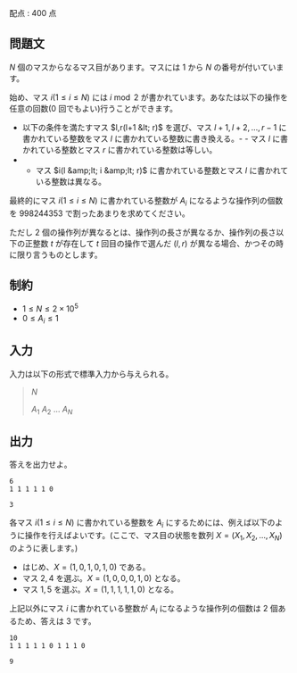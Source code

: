 配点 : $400$ 点

## 問題文

$N$ 個のマスからなるマス目があります。マスには $1$ から $N$ の番号が付いています。

始め、マス $i(1 \le i \le N)$ には $i \bmod 2$ が書かれています。あなたは以下の操作を任意の回数($0$ 回でもよい)行うことができます。

- 以下の条件を満たすマス $l,r(l+1 &lt; r)$ を選び、マス $l+1,l+2,\dots,r-1$ に書かれている整数をマス $l$ に書かれている整数に書き換える。-   - マス $l$ に書かれている整数とマス $r$ に書かれている整数は等しい。
-   - マス $i(l &amp;lt; i &amp;lt; r)$ に書かれている整数とマス $l$ に書かれている整数は異なる。

最終的にマス $i(1 \le i \le N)$ に書かれている整数が $A_i$ になるような操作列の個数を $998244353$ で割ったあまりを求めてください。

ただし $2$ 個の操作列が異なるとは、操作列の長さが異なるか、操作列の長さ以下の正整数 $t$ が存在して $t$ 回目の操作で選んだ $(l,r)$ が異なる場合、かつその時に限り言うものとします。

## 制約

- $1 \le N \le 2 \times 10^5$
- $0 \le A_i \le 1$

## 入力

入力は以下の形式で標準入力から与えられる。

> $N$
> 
> $A_1$ $A_2$ $\dots$ $A_N$

## 出力

答えを出力せよ。

```input1
6
1 1 1 1 1 0
```

```output1
3
```

各マス $i(1 \le i \le N)$ に書かれている整数を $A_i$ にするためには、例えば以下のように操作を行えばよいです。(ここで、マス目の状態を数列 $X = (X_1, X_2, \dots, X_N)$ のように表します。)

- はじめ、$X = (1, 0, 1, 0, 1, 0)$ である。
- マス $2, 4$ を選ぶ。$X = (1, 0, 0, 0, 1, 0)$ となる。
- マス $1, 5$ を選ぶ。$X = (1, 1, 1, 1, 1, 0)$ となる。

上記以外にマス $i$ に書かれている整数が $A_i$ になるような操作列の個数は $2$ 個あるため、答えは $3$ です。

```input2
10
1 1 1 1 1 0 1 1 1 0
```

```output2
9
```